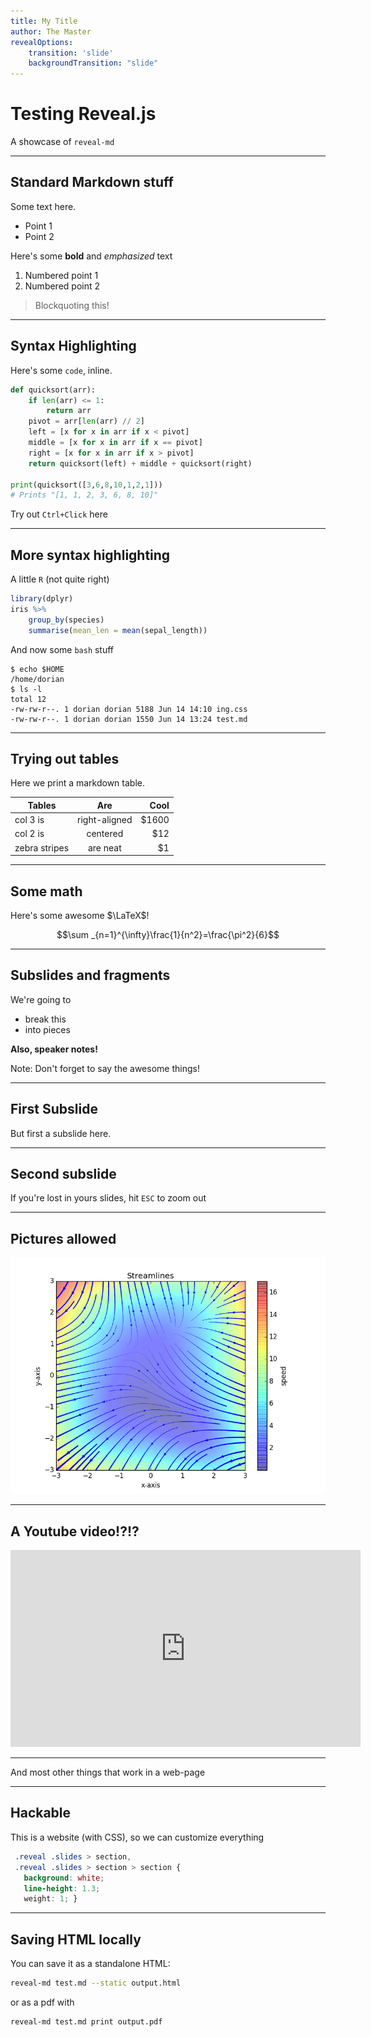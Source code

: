 ```yaml
---
title: My Title
author: The Master
revealOptions:
    transition: 'slide'
    backgroundTransition: "slide"
---
```


# Testing Reveal.js

A showcase of `reveal-md`

---

## Standard Markdown stuff

Some text here.

* Point 1
* Point 2

Here's some **bold** and *emphasized* text

1. Numbered point 1
2. Numbered point 2

> Blockquoting this!

---

## Syntax Highlighting

Here's some `code`, inline. 

```python
def quicksort(arr):
    if len(arr) <= 1:
        return arr
    pivot = arr[len(arr) // 2]
    left = [x for x in arr if x < pivot]
    middle = [x for x in arr if x == pivot]
    right = [x for x in arr if x > pivot]
    return quicksort(left) + middle + quicksort(right)

print(quicksort([3,6,8,10,1,2,1]))
# Prints "[1, 1, 2, 3, 6, 8, 10]"
```

Try out `Ctrl+Click` here

----

## More syntax highlighting

A little `R` (not quite right)

```r
library(dplyr)
iris %>%
    group_by(species)
    summarise(mean_len = mean(sepal_length))
```

And now some `bash` stuff

```shell
$ echo $HOME
/home/dorian
$ ls -l
total 12
-rw-rw-r--. 1 dorian dorian 5188 Jun 14 14:10 ing.css
-rw-rw-r--. 1 dorian dorian 1550 Jun 14 13:24 test.md
```

---

## Trying out tables

Here we print a markdown table.

| Tables        | Are           | Cool  |
| ------------- |:-------------:| -----:|
| col 3 is      | right-aligned | $1600 |
| col 2 is      | centered      |   $12 |
| zebra stripes | are neat      |    $1 |

---

## Some math

Here's some awesome $\LaTeX$!

$$\sum _{n=1}^{\infty}\frac{1}{n^2}=\frac{\pi^2}{6}$$

---

## Subslides and fragments

We're going to

* break this <!-- .element: class="fragment" -->
* into pieces <!-- .element: class="fragment" -->

**Also, speaker notes!** <!-- .element: class="fragment" -->

Note: Don't forget to say the awesome things!

----

## First Subslide 

But first a subslide here.

----

## Second subslide

If you're lost in yours slides, hit `ESC` to zoom out

---

## Pictures allowed

![some plot](streamplot.png)

----

## A Youtube video!?!?

<iframe width="560" height="315" src="https://www.youtube.com/embed/qI_g07C_Q5I" frameborder="0" allow="autoplay; encrypted-media" allowfullscreen></iframe>

----

And most other things that work in a web-page

---

## Hackable

This is a website (with CSS), so we can customize everything

```css
 .reveal .slides > section,
 .reveal .slides > section > section {
   background: white;
   line-height: 1.3;
   weight: 1; }
```

---

## Saving HTML locally

You can save it as a standalone HTML:

```bash
reveal-md test.md --static output.html
```

or as a pdf with

```shell
reveal-md test.md print output.pdf
```


